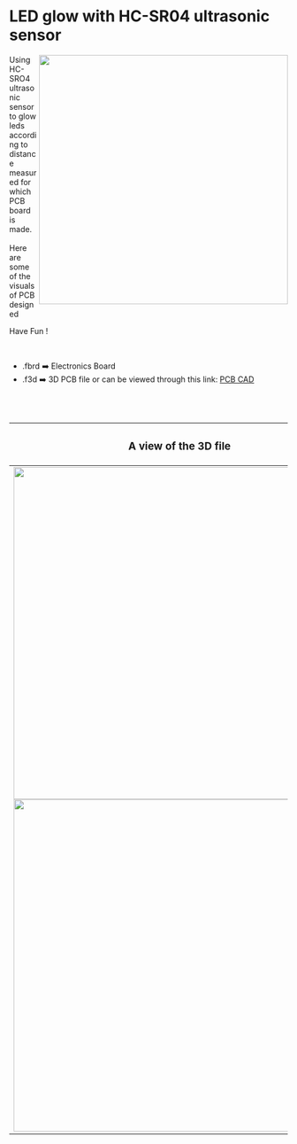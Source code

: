 <h1>LED glow with HC-SR04 ultrasonic sensor</h1>

<div>
   <img width=450 align=right src="https://github.com/Curovearth/Dive-into-Electronics/blob/main/PCB%20Designs/41-Led%20glow%20with%20HC-SR04/img1.png"/>
   <p>Using HC-SRO4 ultrasonic sensor to glow leds according to distance measured for which PCB board is made.<br><br>Here are some of the visuals of PCB designed<br>
        
   Have Fun !
  </p>
<br>

   - .fbrd ➡️ Electronics Board
   - .f3d  ➡️ 3D PCB file or can be viewed through this link: <a href="https://a360.co/3ByFNsw">PCB CAD</a>
   
<br> <br>  
<div align=center>
   
| <h3>A view of the 3D file</h2> | <h3>Schematic Diagram for PCB</h3> |      
| --- | --- |
| <img width=600 align=center src="https://github.com/Curovearth/Dive-into-Electronics/blob/main/PCB%20Designs/41-Led%20glow%20with%20HC-SR04/img2.png"/><br><img width=600 align=center src="https://github.com/Curovearth/Dive-into-Electronics/blob/main/PCB%20Designs/41-Led%20glow%20with%20HC-SR04/img3.png"/> |    <img width="350" src="https://github.com/Curovearth/Dive-into-Electronics/blob/main/PCB%20Designs/41-Led%20glow%20with%20HC-SR04/PCB%20view.png"> | 
 
</div>

 



